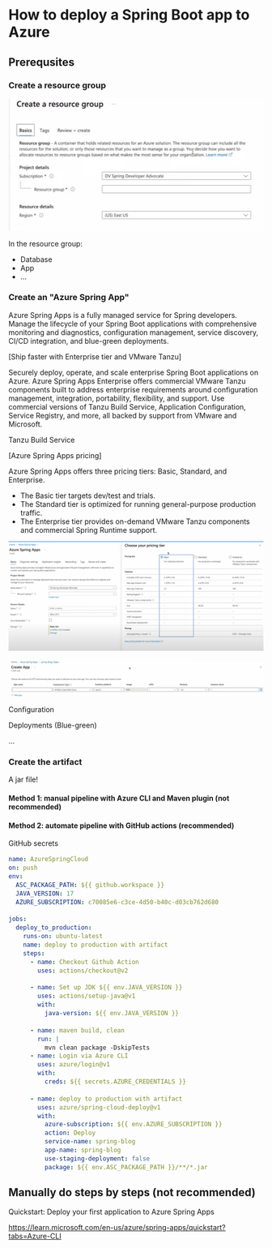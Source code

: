 # How to deploy a Spring Boot app to Azure

## Prerequsites

### Create a resource group

![1672448967201](image/Deploy_SpringBoot_2_Azure/1672448967201.png)

In the resource group:

- Database
- App
- ...

### Create an "Azure Spring App"

Azure Spring Apps is a fully managed service for Spring developers. Manage the lifecycle of your Spring Boot applications with comprehensive monitoring and diagnostics, configuration management, service discovery, CI/CD integration, and blue-green deployments.

[Ship faster with Enterprise tier and VMware Tanzu]

Securely deploy, operate, and scale enterprise Spring Boot applications on Azure. Azure Spring Apps Enterprise offers commercial VMware Tanzu components built to address enterprise requirements around configuration management, integration, portability, flexibility, and support. Use commercial versions of Tanzu Build Service, Application Configuration, Service Registry, and more, all backed by support from VMware and Microsoft.

Tanzu Build Service

[Azure Spring Apps pricing]

Azure Spring Apps offers three pricing tiers: Basic, Standard, and Enterprise.

- The Basic tier targets dev/test and trials.
- The Standard tier is optimized for running general-purpose production traffic.
- The Enterprise tier provides on-demand VMware Tanzu components and commercial Spring Runtime support.

![1672449083935](image/Deploy_SpringBoot_2_Azure/1672449083935.png)

![1672449164196](image/Deploy_SpringBoot_2_Azure/1672449164196.png)

Configuration

Deployments (Blue-green)

...

### Create the artifact

A jar file!

#### Method 1: manual pipeline with Azure CLI and Maven plugin (not recommended)

#### Method 2: automate pipeline with GitHub actions (recommended)

GitHub secrets

```yml
name: AzureSpringCloud
on: push
env:
  ASC_PACKAGE_PATH: ${{ github.workspace }}
  JAVA_VERSION: 17
  AZURE_SUBSCRIPTION: c70085e6-c3ce-4d50-b40c-d03cb762d680

jobs:
  deploy_to_production:
    runs-on: ubuntu-latest
    name: deploy to production with artifact
    steps:
      - name: Checkout Github Action
        uses: actions/checkout@v2
        
      - name: Set up JDK ${{ env.JAVA_VERSION }}
        uses: actions/setup-java@v1
        with:
          java-version: ${{ env.JAVA_VERSION }}

      - name: maven build, clean
        run: |
          mvn clean package -DskipTests
      - name: Login via Azure CLI
        uses: azure/login@v1
        with:
          creds: ${{ secrets.AZURE_CREDENTIALS }}

      - name: deploy to production with artifact
        uses: azure/spring-cloud-deploy@v1
        with:
          azure-subscription: ${{ env.AZURE_SUBSCRIPTION }}
          action: Deploy
          service-name: spring-blog
          app-name: spring-blog
          use-staging-deployment: false
          package: ${{ env.ASC_PACKAGE_PATH }}/**/*.jar
```

## Manually do steps by steps (not recommended)

Quickstart: Deploy your first application to Azure Spring Apps

<https://learn.microsoft.com/en-us/azure/spring-apps/quickstart?tabs=Azure-CLI>
